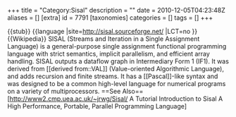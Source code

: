 +++
title = "Category:Sisal"
description = ""
date = 2010-12-05T04:23:48Z
aliases = []
[extra]
id = 7791
[taxonomies]
categories = []
tags = []
+++

{{stub}}
{{language
|site=http://sisal.sourceforge.net/
|LCT=no
}}
{{Wikipedia}}
SISAL (Streams and Iteration in a Single Assignment Language) is a general-purpose single assignment functional programming language with strict semantics, implicit parallelism, and efficient array handling. SISAL outputs a dataflow graph in Intermediary Form 1 (IF1). It was derived from [[derived from::VAL]] (Value-oriented Algorithmic Language), and adds recursion and finite streams. It has a [[Pascal]]-like syntax and was designed to be a common high-level language for numerical programs on a variety of multiprocessors.
==See Also==
[http://www2.cmp.uea.ac.uk/~jrwg/Sisal/ A Tutorial Introduction to Sisal A High Performance, Portable, Parallel Programming Language]
